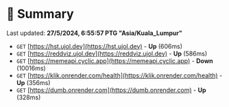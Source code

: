 # 📖 Summary
Last updated: **27/5/2024, 6:55:57 PTG "Asia/Kuala_Lumpur"**

- `GET` [https://hst.ujol.dev](https://hst.ujol.dev) - **Up** (606ms)
- `GET` [https://reddviz.ujol.dev](https://reddviz.ujol.dev) - **Up** (586ms)
- `GET` [https://memeapi.cyclic.app](https://memeapi.cyclic.app) - **Down** (10016ms)
- `GET` [https://klik.onrender.com/health](https://klik.onrender.com/health) - **Up** (356ms)
- `GET` [https://dumb.onrender.com](https://dumb.onrender.com) - **Up** (328ms)
